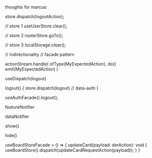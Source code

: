 thoughts for marcus:


store.dispatch(logoutAction);

// store 1
useUserStore.clear();

// store 2
routerStore.goTo();

// store 3
localStorage.clear();

// indirectionality
// facade pattern


actionStream.handle(
  ofType(MyExpectedAction),
  do()
  emit(MyExpectedAction)
)


useDispatch(logout)

logout() {
  store.dispatch(logout) // data-auth
}

useAuthFacade().logout();

featureNotifier

dataNotifier

show()

hide() 




useBoardStoreFacade = () => {
  updateCard(payload: derAction): void {
    useBoardStore().dispatch(updateCardRequestAction(payload));
  }
}